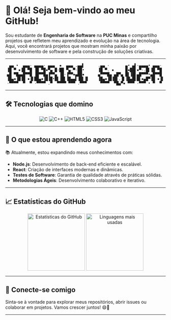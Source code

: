# 👋 Olá! Seja bem-vindo ao meu GitHub!

Sou estudante de **Engenharia de Software** na **PUC Minas** e compartilho projetos que refletem meu aprendizado e evolução na área de tecnologia. Aqui, você encontrará projetos que mostram minha paixão por desenvolvimento de software e pela construção de soluções criativas.

---

<div align="center">

```text
 ▄▄ •  ▄▄▄· ▄▄▄▄· ▄▄▄  ▪  ▄▄▄ .▄▄▌      .▄▄ ·       ▄• ▄▌·▄▄▄▄• ▄▄▄· 
▐█ ▀ ▪▐█ ▀█ ▐█ ▀█▪▀▄ █·██ ▀▄.▀·██•      ▐█ ▀. ▪     █▪██▌▪▀·.█▌▐█ ▀█ 
▄█ ▀█▄▄█▀▀█ ▐█▀▀█▄▐▀▀▄ ▐█·▐▀▀▪▄██▪      ▄▀▀▀█▄ ▄█▀▄ █▌▐█▌▄█▀▀▀•▄█▀▀█ 
▐█▄▪▐█▐█ ▪▐▌██▄▪▐█▐█•█▌▐█▌▐█▄▄▌▐█▌▐▌    ▐█▄▪▐█▐█▌.▐▌▐█▄█▌█▌▪▄█▀▐█ ▪▐▌
·▀▀▀▀  ▀  ▀ ·▀▀▀▀ .▀  ▀▀▀▀ ▀▀▀ .▀▀▀      ▀▀▀▀  ▀█▄▀▪ ▀▀▀ ·▀▀▀ • ▀  ▀ 
```                                        

</div>

---

## 🛠️ Tecnologias que domino
<div align="center">
  <img src="https://img.shields.io/badge/-C-%2300599C?style=for-the-badge&logo=c&logoColor=white" alt="C"/>
  <img src="https://img.shields.io/badge/-C++-%2300599C?style=for-the-badge&logo=cplusplus&logoColor=white" alt="C++"/>
  <img src="https://img.shields.io/badge/-HTML5-%23E34F26?style=for-the-badge&logo=html5&logoColor=white" alt="HTML5"/>
  <img src="https://img.shields.io/badge/-CSS3-%231572B6?style=for-the-badge&logo=css3&logoColor=white" alt="CSS3"/>
  <img src="https://img.shields.io/badge/-JavaScript-%23F7DF1E?style=for-the-badge&logo=javascript&logoColor=black" alt="JavaScript"/>
</div>

---

## 🚀 O que estou aprendendo agora
📚 Atualmente, estou expandindo meus conhecimentos com:
- **Node.js**: Desenvolvimento de back-end eficiente e escalável.
- **React**: Criação de interfaces modernas e dinâmicas.
- **Testes de Software**: Garantia de qualidade através de práticas sólidas.
- **Metodologias Ágeis**: Desenvolvimento colaborativo e iterativo.

---

## 📈 Estatísticas do GitHub
<div align="center">
  <img height="180em" src="https://github-readme-stats.vercel.app/api?username=GabrielVSL&show_icons=true&theme=radical" alt="Estatísticas do GitHub"/>
  <img height="180em" src="https://github-readme-stats.vercel.app/api/top-langs/?username=GabrielVSL&layout=compact&theme=radical" alt="Linguagens mais usadas"/>
</div>

---

## 🌟 Conecte-se comigo
Sinta-se à vontade para explorar meus repositórios, abrir issues ou colaborar em projetos. Vamos crescer juntos! 😄🚀

---
